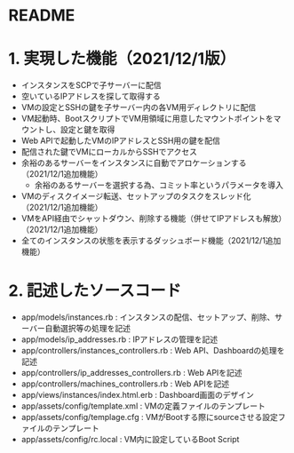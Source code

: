 # README
# 1. 実現した機能（2021/12/1版）

* インスタンスをSCPで子サーバーに配信
* 空いているIPアドレスを探して取得する
* VMの設定とSSHの鍵を子サーバー内の各VM用ディレクトリに配信
* VM起動時、BootスクリプトでVM用領域に用意したマウントポイントをマウントし、設定と鍵を取得
* Web APIで起動したVMのIPアドレスとSSH用の鍵を配信
* 配信された鍵でVMにローカルからSSHでアクセス
* 余裕のあるサーバーをインスタンスに自動でアロケーションする（2021/12/1追加機能）
  * 余裕のあるサーバーを選択する為、コミット率というパラメータを導入
* VMのディスクイメージ転送、セットアップのタスクをスレッド化（2021/12/1追加機能）
* VMをAPI経由でシャットダウン、削除する機能（併せてIPアドレスも解放）（2021/12/1追加機能）
* 全てのインスタンスの状態を表示するダッシュボード機能（2021/12/1追加機能）

# 2. 記述したソースコード
* app/models/instances.rb                     : インスタンスの配信、セットアップ、削除、サーバー自動選択等の処理を記述
* app/models/ip_addresses.rb                  : IPアドレスの管理を記述
* app/controllers/instances_controllers.rb    : Web API、Dashboardの処理を記述
* app/controllers/ip_addresses_controllers.rb : Web APIを記述
* app/controllers/machines_controllers.rb     : Web APIを記述
* app/views/instances/index.html.erb          : Dashboard画面のデザイン
* app/assets/config/template.xml              : VMの定義ファイルのテンプレート
* app/assets/config/templage.cfg              : VMがBootする際にsourceさせる設定ファイルのテンプレート
* app/assets/config/rc.local                  : VM内に設定しているBoot Script
